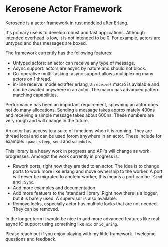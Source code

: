# Kerosene Actor Framework

Kerosene is a actor framework in rust modeled after Erlang.

It's primary use is to develop robust and fast applications.
Although intended overhead is low, it is not intended to be 0. For example, actors are untyped and thus messages are boxed.

The framework currently has the following features:
- Untyped actors: an actor can receive any type of message.
- Async support: actors are async by nature and should not block.
- Co-operative multi-tasking: async support allows multiplexing many actors on 1 thread.
- in-line receive: modeled after erlang, a `receive!` macro is avialable and can be awaited anywhere in an actor.
  The macro has advanced pattern matching capabilities.

Performance has been an important requirement, spawning an actor does not do many allocations. Sending a message takes approximately 400ns
and receiving a simple message takes about 600ns. These numbers are very rough and will change in the future.

An actor has access to a suite of functions when it is running. They are thread local and can be used forom anywhere in an actor.
These include for example: `spawn`, `sleep`, `send` and `schedule`.

This library is a heavy work in progress and API's will change as work progresses. Amongst the work currently in progress is:
- Rework ports, right now they are tied to an actor. The idea is to change ports to work more like erlang and
  move ownership to the worker. A port will never be migrated to anotehr worker, this means a port can be `!Send` and `!Sync`.
- Add more examples and documentation.
- Add more featuers to the 'standard library'.Right now there is a logger, but it is barely used. A supervisor is also available.
- Remove locks, especially actor has multiple locks that are not needed. They can be removed.

In the longer term it would be nice to add more advanced features like real async IO support using something like `mio` or `io_uring`.

Please reach out if you enjoy playing with my little framework.
I welcome questions and feedback.
